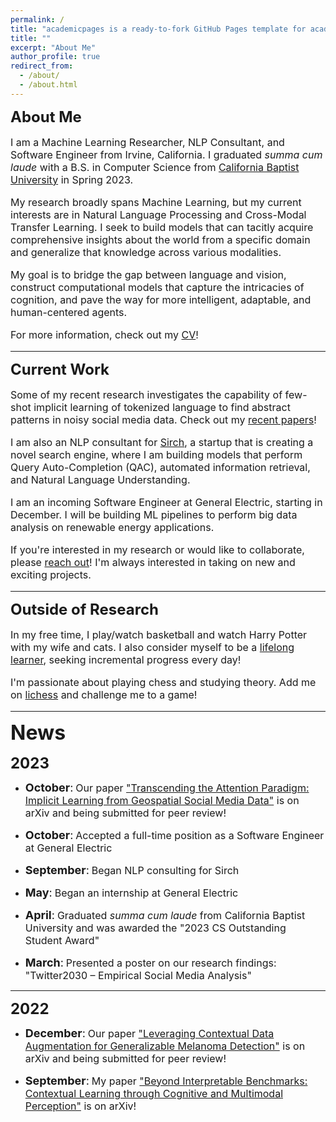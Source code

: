 ```yaml
---
permalink: /
title: "academicpages is a ready-to-fork GitHub Pages template for academic personal websites"
title: ""
excerpt: "About Me"
author_profile: true
redirect_from:
  - /about/
  - /about.html
---
```

<p style="margin-bottom:10px;"><font size="5"><b>About Me</b></font></p>
<font size="3"><p>I am a Machine Learning Researcher, NLP Consultant, and Software Engineer from Irvine, California. I graduated <i>summa cum laude</i> with a B.S. in Computer Science from <a href="https://calbaptist.edu" target="_blank">California Baptist University</a> in Spring 2023.
</p>
<p>My research broadly spans Machine Learning, but my current interests are in Natural Language Processing and Cross-Modal Transfer Learning. I seek to build models that can tacitly acquire comprehensive insights about the world from a specific domain and generalize that knowledge across various modalities.
</p>
<p>My goal is to bridge the gap between language and vision, construct computational models that capture the intricacies of cognition, and pave the way for more intelligent, adaptable, and human-centered agents.
</p>
<p>For more information, check out my <a href="https://nickdisanto.github.io/assets/pdfs/NickDiSanto_CV.pdf" target="_blank">CV</a>!</p></font>

------------------
<p style="margin-bottom:10px;"><font size="5"><b>Current Work</b></font></p>
<font size="3"><p>Some of my recent research investigates the capability of few-shot implicit learning of tokenized language to find abstract patterns in noisy social media data. Check out my <a href="https://scholar.google.com/citations?user=aZcG3noAAAAJ&hl=en&oi=ao" target="_blank">recent papers</a>!
</p>
<p>I am also an NLP consultant for <a href="https://bento.me/sirch" target="_blank">Sirch</a>, a startup that is creating a novel search engine, where I am building models that perform Query Auto-Completion (QAC), automated information retrieval, and Natural Language Understanding.
</p>
<p>I am an incoming Software Engineer at General Electric, starting in December. I will be building ML pipelines to perform big data analysis on renewable energy applications.
</p>
<p>If you're interested in my research or would like to collaborate, please <a href="mailto:nick.c.disanto@gmail.com">reach out</a>! I'm always interested in taking on new and exciting projects.</p></font>

------------------
<p style="margin-bottom:10px;"><font size="5"><b>Outside of Research</b></font></p>
<font size="3"><p>In my free time, I play/watch basketball and watch Harry Potter with my wife and cats. I also consider myself to be a <a href="https://medium.com/dear-family/curiosity-is-your-superpower-how-to-become-a-lifelong-learner-8ca5eeb6fe37" target="_blank">lifelong learner</a>, seeking incremental progress every day!
</p>
<p>I'm passionate about playing chess and studying theory. Add me on <a href="https://lichess.org/@/Ncd3030" target="_blank">lichess</a> and challenge me to a game!</p></font>

------------------
<p style="margin-bottom:15px;"><font size="6"><b>News</b></font></p>

<font size="5"><b>2023</b></font>
<ul style="list-style-type:disc;">
  <li><p style="margin-bottom:15px;"><font size="4"><b>October</b>:</font> <font size="3">Our paper <a href="https://arxiv.org/abs/2310.05378" target="_blank">"Transcending the Attention Paradigm: Implicit Learning from Geospatial Social Media Data"</a> is on arXiv and being submitted for peer review!</font></p></li>
  <li><p style="margin-bottom:15px;"><font size="4"><b>October</b>:</font> <font size="3">Accepted a full-time position as a Software Engineer at General Electric</font></p></li>
  <li><p style="margin-bottom:15px;"><font size="4"><b>September</b>:</font> <font size="3">Began NLP consulting for Sirch</font></p></li>
  <li><p style="margin-bottom:15px;"><font size="4"><b>May</b>:</font> <font size="3">Began an internship at General Electric</font></p></li>
  <li><p style="margin-bottom:15px;"><font size="4"><b>April</b>:</font> <font size="3">Graduated <i>summa cum laude</i> from California Baptist University and was awarded the "2023 CS Outstanding Student Award"</font></p></li>
  <li><font size="4"><b>March</b>:</font> <font size="3">Presented a poster on our research findings: "Twitter2030 – Empirical Social Media Analysis"</font></li>
</ul>

------------------
<font size="5"><b>2022</b></font>
<ul style="list-style-type:disc;">
  <li><p style="margin-bottom:15px;"><font size="4"><b>December</b>:</font> <font size="3">Our paper <a href="https://arxiv.org/abs/2212.05116" target="_blank">"Leveraging Contextual Data Augmentation for Generalizable Melanoma Detection"</a> is on arXiv and being submitted for peer review!</font></p></li>
  <li><font size="4"><b>September</b>:</font> <font size="3">My paper <a href="https://arxiv.org/abs/2304.00002" target="_blank">"Beyond Interpretable Benchmarks: Contextual Learning through Cognitive and Multimodal Perception"</a> is on arXiv!</font></li>
</ul>
